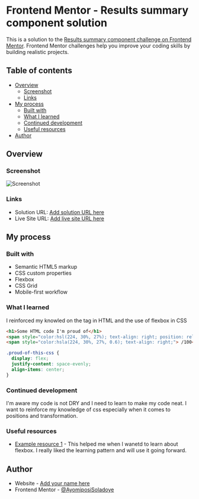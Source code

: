 # Frontend Mentor - Results summary component solution

This is a solution to the [Results summary component challenge on Frontend Mentor](https://www.frontendmentor.io/challenges/results-summary-component-CE_K6s0maV). Frontend Mentor challenges help you improve your coding skills by building realistic projects. 

## Table of contents

- [Overview](#overview)
  - [Screenshot](#screenshot)
  - [Links](#links)
- [My process](#my-process)
  - [Built with](#built-with)
  - [What I learned](#what-i-learned)
  - [Continued development](#continued-development)
  - [Useful resources](#useful-resources)
- [Author](#author)


## Overview


### Screenshot

![Screenshot](./screeshot.png)


### Links

- Solution URL: [Add solution URL here](https://your-solution-url.com)
- Live Site URL: [Add live site URL here](https://your-live-site-url.com)

## My process

### Built with

- Semantic HTML5 markup
- CSS custom properties
- Flexbox
- CSS Grid
- Mobile-first workflow



### What I learned
I reinforced my knowled on the<span> tag in HTML and the use of flexbox in CSS


```html
<h1>Some HTML code I'm proud of</h1>
<span style="color:hsl(224, 30%, 27%); text-align: right; position: relative; left: 20px;">80</span>
<span style="color:hsla(224, 30%, 27%, 0.6); text-align: right;"> /100</span>
```
```css
.proud-of-this-css {
  display: flex;
  justify-content: space-evenly;
  align-items: center;
}
```

### Continued development
I'm aware my code is not DRY and I need to learn to make my code neat.
I want to reinforce my knowledge of css especially when it comes to positions and transformation.


### Useful resources

- [Example resource 1](https://www.w3schools.com) - This helped me when I wanetd to learn about flexbox. I really liked the learning pattern and will use it going forward.

## Author

- Website - [Add your name here](https://www.your-site.com)
- Frontend Mentor - [@AyomiposiSoladoye](https://www.frontendmentor.io/profile/yourusername)


